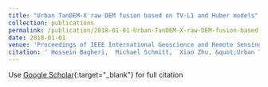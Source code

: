 ```yaml
---
title: "Urban TanDEM-X raw DEM fusion based on TV-L1 and Huber models"
collection: publications
permalink: /publication/2018-01-01-Urban-TanDEM-X-raw-DEM-fusion-based-on-TV-L1-and-Huber-models
date: 2018-01-01
venue: 'Proceedings of IEEE International Geoscience and Remote Sensing Symposium'
citation: ' Hossein Bagheri,  Michael Schmitt,  Xiao Zhu, &quot;Urban TanDEM-X raw DEM fusion based on TV-L1 and Huber models.&quot; Proceedings of IEEE International Geoscience and Remote Sensing Symposium, 2018.'
---
```

Use [Google Scholar](https://scholar.google.com/scholar?q=Urban+TanDEM+X+raw+DEM+fusion+based+on+TV+L1+and+Huber+models){:target="_blank"} for full citation